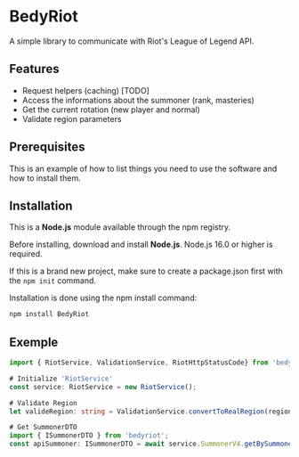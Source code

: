 # BedyRiot

A simple library to communicate with Riot's League of Legend API.

## Features
- Request helpers (caching) [TODO]
- Access the informations about the summoner (rank, masteries)
- Get the current rotation (new player and normal)
- Validate region parameters

## Prerequisites
This is an example of how to list things you need to use the software and how to install them.


## Installation
This is a **Node.js** module available through the npm registry.

Before installing, download and install **Node.js**. 
Node.js 16.0 or higher is required.

If this is a brand new project, make sure to create a package.json first with the `npm init` command.

Installation is done using the npm install command:

```bash
npm install BedyRiot
```

## Exemple

```typescript
import { RiotService, ValidationService, RiotHttpStatusCode} from 'bedyriot';

# Initialize 'RiotService'
const service: RiotService = new RiotService();

# Validate Region
let valideRegion: string = ValidationService.convertToRealRegion(region);

# Get SummonerDTO
import { ISummonerDTO } from 'bedyriot';
const apiSummoner: ISummonerDTO = await service.SummonerV4.getBySummonerName(summonerName, region);
```
